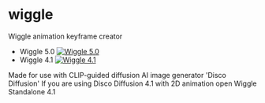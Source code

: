 # wiggle
Wiggle animation keyframe creator

- Wiggle 5.0 [![Wiggle 5.0](https://colab.research.google.com/assets/colab-badge.svg)](https://colab.research.google.com/github/zippy731/wiggle/blob/main/Wiggle_Standalone_5_0.ipynb)
- Wiggle 4.1 [![Wiggle 4.1](https://colab.research.google.com/assets/colab-badge.svg)](https://colab.research.google.com/github/zippy731/wiggle/blob/main/Wiggle_Standalone_4_1.ipynb)

Made for use with CLIP-guided diffusion AI image generator 'Disco Diffusion' 
If you are using Disco Diffusion 4.1 with 2D animation open Wiggle Standalone 4.1


